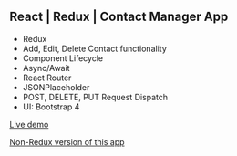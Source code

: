 ## React | Redux | Contact Manager App

* Redux
* Add, Edit, Delete Contact functionality
* Component Lifecycle
* Async/Await
* React Router
* JSONPlaceholder
* POST, DELETE, PUT Request Dispatch
* UI: Bootstrap 4

[Live demo](https://janganacode.github.io/react-contact-manager-redux/#/ "React | Contact Manager App")

[Non-Redux version of this app](https://github.com/JanGanaCode/react-contact-manager "React | Contact Manager App")
